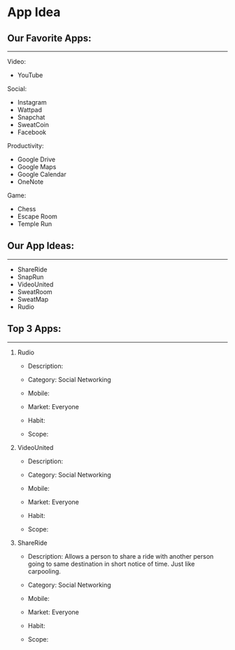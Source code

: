 # App Idea

## Our Favorite Apps:
____________________________________
Video:
- YouTube

Social:
- Instagram
- Wattpad
- Snapchat
- SweatCoin
- Facebook

Productivity:
- Google Drive
- Google Maps
- Google Calendar
- OneNote

Game:
- Chess
- Escape Room
- Temple Run


## Our App Ideas:
_________________________________________
- ShareRide
- SnapRun
- VideoUnited
- SweatRoom
- SweatMap
- Rudio


## Top 3 Apps:
_______________________________________
 1. Rudio
     - Description: 

    - Category: Social Networking

    - Mobile:

    
    - Market: Everyone

    - Habit: 

    - Scope: 
    
 2. VideoUnited
    - Description: 

    - Category: Social Networking

    - Mobile:

    
    - Market: Everyone

    - Habit: 

    - Scope: 
  
 3. ShareRide
     - Description: Allows a person to share a ride with another person going to same destination in short notice of time. Just like carpooling.

    - Category: Social Networking

    - Mobile:

    
    - Market: Everyone

    - Habit: 

    - Scope: 


